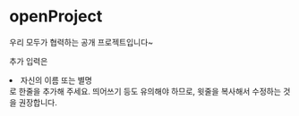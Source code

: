 # openProject
우리 모두가 협력하는 공개 프로젝트입니다~

추가 입력은 <li> 자신의 이름 또는 별명 </li>로 한줄을 추가해 주세요.
띄어쓰기 등도 유의해야 하므로, 윗줄을 복사해서 수정하는 것을 권장합니다.
